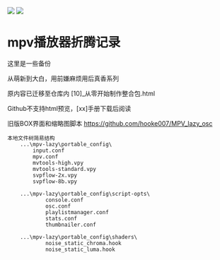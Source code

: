 ![](https://github.com/hooke007/MPV_lazy/blob/master/%E7%95%8C%E9%9D%A2%E5%AF%B9%E6%AF%94.jpg)
![](https://github.com/hooke007/MPV_lazy/blob/master/%E9%AB%98%E7%BA%A7%E6%92%AD%E6%94%BE%E5%88%97%E8%A1%A8.png)

# mpv播放器折腾记录

这里是一些备份

从萌新到大白，用前嫌麻烦用后真香系列

原内容已迁移至仓库内 [10]_从零开始制作整合包.html

Github不支持html预览，[xx]手册下载后阅读

旧版BOX界面和缩略图脚本 https://github.com/hooke007/MPV_lazy_osc

```
本地文件树简易结构
    ...\mpv-lazy\portable_config\
        input.conf
        mpv.conf
        mvtools-high.vpy
        mvtools-standard.vpy
        svpflow-2x.vpy
        svpflow-8b.vpy

    ...\mpv-lazy\portable_config\script-opts\
            console.conf
            osc.conf
            playlistmanager.conf
            stats.conf
            thumbnailer.conf

    ...\mpv-lazy\portable_config\shaders\
            noise_static_chroma.hook
            noise_static_luma.hook
```
